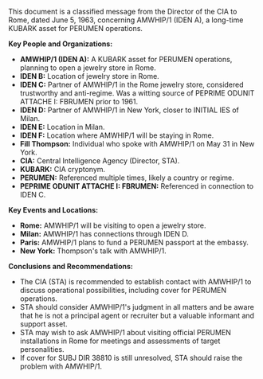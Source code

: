 This document is a classified message from the Director of the CIA to Rome, dated June 5, 1963, concerning AMWHIP/1 (IDEN A), a long-time KUBARK asset for PERUMEN operations.

**Key People and Organizations:**

*   **AMWHIP/1 (IDEN A):** A KUBARK asset for PERUMEN operations, planning to open a jewelry store in Rome.
*   **IDEN B:** Location of jewelry store in Rome.
*   **IDEN C:** Partner of AMWHIP/1 in the Rome jewelry store, considered trustworthy and anti-regime. Was a witting source of PEPRIME ODUNIT ATTACHE I: FBRUMEN prior to 1961.
*   **IDEN D:** Partner of AMWHIP/1 in New York, closer to INITIAL IES of Milan.
*   **IDEN E:** Location in Milan.
*   **IDEN F:** Location where AMWHIP/1 will be staying in Rome.
*   **Fill Thompson:** Individual who spoke with AMWHIP/1 on May 31 in New York.
*   **CIA:** Central Intelligence Agency (Director, STA).
*   **KUBARK:** CIA cryptonym.
*   **PERUMEN:** Referenced multiple times, likely a country or regime.
*   **PEPRIME ODUNIT ATTACHE I: FBRUMEN:** Referenced in connection to IDEN C.

**Key Events and Locations:**

*   **Rome:** AMWHIP/1 will be visiting to open a jewelry store.
*   **Milan:** AMWHIP/1 has connections through IDEN D.
*   **Paris:** AMWHIP/1 plans to fund a PERUMEN passport at the embassy.
*   **New York:** Thompson's talk with AMWHIP/1.

**Conclusions and Recommendations:**

*   The CIA (STA) is recommended to establish contact with AMWHIP/1 to discuss operational possibilities, including cover for PERUMEN operations.
*   STA should consider AMWHIP/1's judgment in all matters and be aware that he is not a principal agent or recruiter but a valuable informant and support asset.
*   STA may wish to ask AMWHIP/1 about visiting official PERUMEN installations in Rome for meetings and assessments of target personalities.
*   If cover for SUBJ DIR 38810 is still unresolved, STA should raise the problem with AMWHIP/1.
